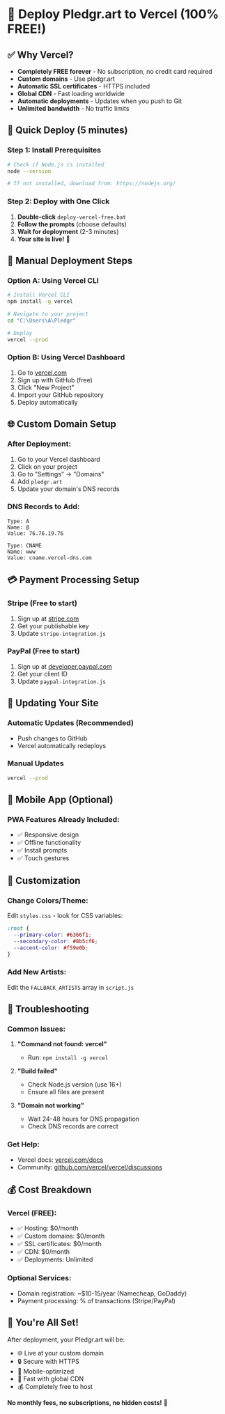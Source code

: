 # 🚀 Deploy Pledgr.art to Vercel (100% FREE!)

## ✅ **Why Vercel?**
- **Completely FREE forever** - No subscription, no credit card required
- **Custom domains** - Use pledgr.art
- **Automatic SSL certificates** - HTTPS included
- **Global CDN** - Fast loading worldwide
- **Automatic deployments** - Updates when you push to Git
- **Unlimited bandwidth** - No traffic limits

## 🎯 **Quick Deploy (5 minutes)**

### **Step 1: Install Prerequisites**
```bash
# Check if Node.js is installed
node --version

# If not installed, download from: https://nodejs.org/
```

### **Step 2: Deploy with One Click**
1. **Double-click** `deploy-vercel-free.bat`
2. **Follow the prompts** (choose defaults)
3. **Wait for deployment** (2-3 minutes)
4. **Your site is live!** 🎉

## 🔧 **Manual Deployment Steps**

### **Option A: Using Vercel CLI**
```bash
# Install Vercel CLI
npm install -g vercel

# Navigate to your project
cd "C:\Users\A\Pledgr"

# Deploy
vercel --prod
```

### **Option B: Using Vercel Dashboard**
1. Go to [vercel.com](https://vercel.com)
2. Sign up with GitHub (free)
3. Click "New Project"
4. Import your GitHub repository
5. Deploy automatically

## 🌐 **Custom Domain Setup**

### **After Deployment:**
1. Go to your Vercel dashboard
2. Click on your project
3. Go to "Settings" → "Domains"
4. Add `pledgr.art`
5. Update your domain's DNS records

### **DNS Records to Add:**
```
Type: A
Name: @
Value: 76.76.19.76

Type: CNAME
Name: www
Value: cname.vercel-dns.com
```

## 💳 **Payment Processing Setup**

### **Stripe (Free to start)**
1. Sign up at [stripe.com](https://stripe.com)
2. Get your publishable key
3. Update `stripe-integration.js`

### **PayPal (Free to start)**
1. Sign up at [developer.paypal.com](https://developer.paypal.com)
2. Get your client ID
3. Update `paypal-integration.js`

## 🔄 **Updating Your Site**

### **Automatic Updates (Recommended)**
- Push changes to GitHub
- Vercel automatically redeploys

### **Manual Updates**
```bash
vercel --prod
```

## 📱 **Mobile App (Optional)**

### **PWA Features Already Included:**
- ✅ Responsive design
- ✅ Offline functionality
- ✅ Install prompts
- ✅ Touch gestures

## 🎨 **Customization**

### **Change Colors/Theme:**
Edit `styles.css` - look for CSS variables:
```css
:root {
  --primary-color: #6366f1;
  --secondary-color: #8b5cf6;
  --accent-color: #f59e0b;
}
```

### **Add New Artists:**
Edit the `FALLBACK_ARTISTS` array in `script.js`

## 🚨 **Troubleshooting**

### **Common Issues:**

1. **"Command not found: vercel"**
   - Run: `npm install -g vercel`

2. **"Build failed"**
   - Check Node.js version (use 16+)
   - Ensure all files are present

3. **"Domain not working"**
   - Wait 24-48 hours for DNS propagation
   - Check DNS records are correct

### **Get Help:**
- Vercel docs: [vercel.com/docs](https://vercel.com/docs)
- Community: [github.com/vercel/vercel/discussions](https://github.com/vercel/vercel/discussions)

## 💰 **Cost Breakdown**

### **Vercel (FREE):**
- ✅ Hosting: $0/month
- ✅ Custom domains: $0/month
- ✅ SSL certificates: $0/month
- ✅ CDN: $0/month
- ✅ Deployments: Unlimited

### **Optional Services:**
- Domain registration: ~$10-15/year (Namecheap, GoDaddy)
- Payment processing: % of transactions (Stripe/PayPal)

## 🎉 **You're All Set!**

After deployment, your Pledgr.art will be:
- 🌐 Live at your custom domain
- 🔒 Secure with HTTPS
- 📱 Mobile-optimized
- 🚀 Fast with global CDN
- 💰 Completely free to host

**No monthly fees, no subscriptions, no hidden costs!** 🎯


